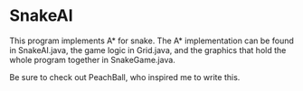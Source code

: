 # SnakeAI
This program implements A* for snake. The A* implementation can be found in SnakeAI.java, the game logic in Grid.java, and the graphics that hold the whole program together in SnakeGame.java.

Be sure to check out PeachBall, who inspired me to write this.

